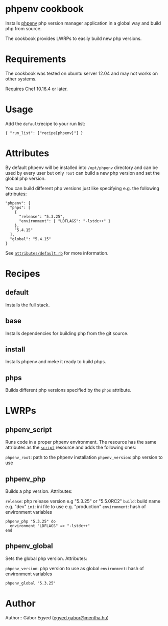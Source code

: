 # phpenv cookbook

Installs [phpenv](https://github.com/phpenv/phpenv) php version manager
application in a global way and build php from source.

The cookbook provides LWRPs to easily build new php versions.

# Requirements

The cookbook was tested on ubuntu server 12.04 and may not works on other systems.

Requires Chef 10.16.4 or later.


# Usage

Add the `default`recipe to your run list:

    { "run_list": ["recipe[phpenv]"] }

# Attributes

By default phpenv will be installed into `/opt/phpenv` directory and can be used
by every user but only `root` can build a new php version and set the global php
version.

You can build different php versions  just like specifying e.g. the following
attributes:

    "phpenv": {
      "phps": [
        {
          "release": "5.3.25",
          "environment": { "LDFLAGS": "-lstdc++" }
        },
        "5.4.15"
      ],
      "global": "5.4.15"
    }

See [`attributes/default.rb`](attributes/default.rb) for more information.


# Recipes

## default

Installs the full stack.

## base

Installs dependencies for building php from the git source.

## install

Installs phpenv and meke it ready to build phps.

## phps

Builds different php versions specified by the `phps` attribute.

# LWRPs

## phpenv_script

Runs code in a proper phpenv environment.
The resource has the same attributes as the [`script`](http://docs.opscode.com/resource_script.html) resource and adds the following ones:

`phpenv_root`: path to the phpenv installation
`phpenv_version`: php version to use

## phpenv_php

Builds a php version. Attributes:

`release`: php release version e.g "5.3.25" or "5.5.0RC2"
`build`: build name e.g. "dev"
`ini`: ini file to use e.g. "production"
`environment`: hash of environment variables

    phpenv_php "5.3.25" do
      environment "LDFLAGS" => "-lstdc++"
    end

## phpenv_global

Sets the global php version. Attributes:

`phpenv_version`: php version to use as global
`environment`: hash of environment variables

    phpenv_global "5.3.25"

# Author

Author:: Gábor Egyed (<egyed.gabor@mentha.hu>)
